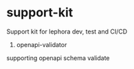 # support-kit
Support kit for lephora dev, test and CI/CD

1. openapi-validator

supporting openapi schema validate
